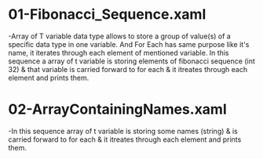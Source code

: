 # 01-Fibonacci_Sequence.xaml
-Array of T variable data type allows to store a group of value(s) of a specific data type in one variable. And For Each has same purpose like it's name, it iterates through each element of mentioned variable. In this sequence a array of t variable is storing elements of fibonacci sequence (int 32) & that variable is carried forward to for each & it itreates through each element and prints them.

# 02-ArrayContainingNames.xaml
-In this sequence array of t variable is storing some names (string) & is carried forward to for each & it itreates through each element and prints them.